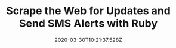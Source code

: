 ---
layout: defaults
modal-id: 5
date: 2020-03-30T10:21:37.528Z
img: https://i.imgur.com/uBOJYY8.png
alt: Cover Image
title: Scrape the Web for Updates and Send SMS Alerts with Ruby
link: https://dev.to/nexmo/scrape-the-web-for-updates-and-send-sms-alerts-with-ruby-5fo2

---